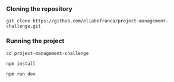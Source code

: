 ### Cloning the repository
```ssh
git clone https://github.com/eliabefranca/project-management-challenge.git
```

### Running the project
```ssh
cd project-management-challenge
```
```ssh
npm install
```
```ssh
npm run dev
```

